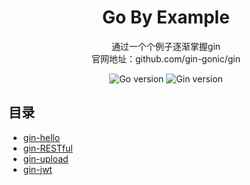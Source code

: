 <h1 align="center" >Go By Example</h1>

<div align="center">
通过一个个例子逐渐掌握gin
</div>
<div align="center">
官网地址：github.com/gin-gonic/gin
</div>
<p align="center">
<img src="https://img.shields.io/badge/Go-v1.16-blue" alt="Go version"/>
<img src="https://img.shields.io/badge/Gin-v1.7.4-brightgreen" alt="Gin version"/>
</p>

## 目录
- [gin-hello](https://github.com/vagaryer/gin-by-example/tree/main/gin-hello)
- [gin-RESTful](https://github.com/vagaryer/gin-by-example/tree/main/gin-RESTful)
- [gin-upload](https://github.com/vagaryer/gin-by-example/tree/main/gin-upload)
- [gin-jwt](https://github.com/vagaryer/gin-by-example/tree/main/gin-jwt)
